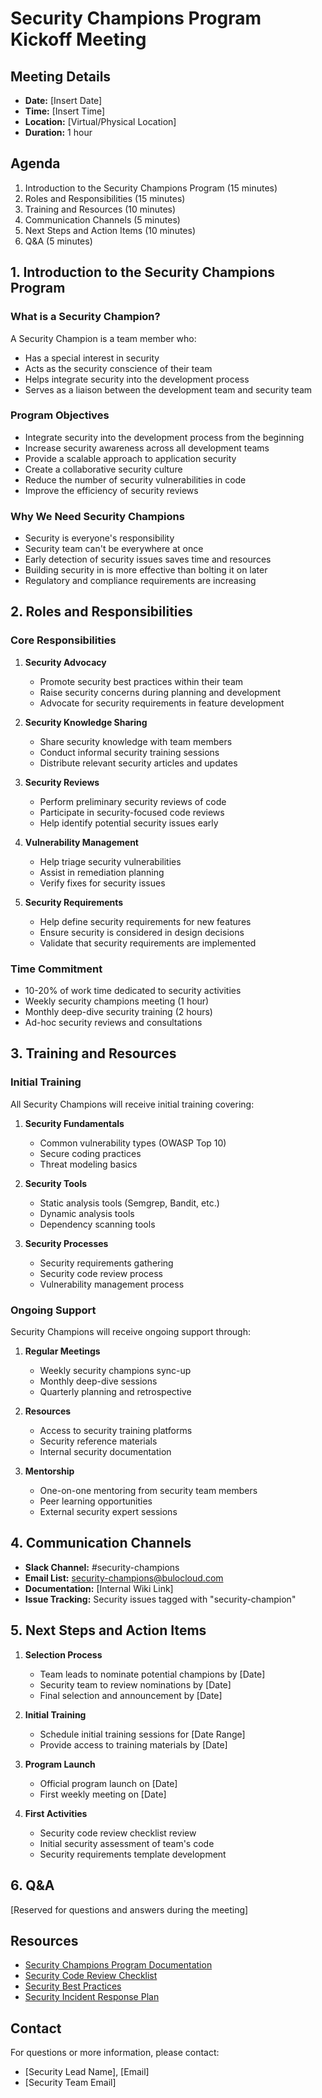 # Security Champions Program Kickoff Meeting

## Meeting Details

- **Date:** [Insert Date]
- **Time:** [Insert Time]
- **Location:** [Virtual/Physical Location]
- **Duration:** 1 hour

## Agenda

1. Introduction to the Security Champions Program (15 minutes)
2. Roles and Responsibilities (15 minutes)
3. Training and Resources (10 minutes)
4. Communication Channels (5 minutes)
5. Next Steps and Action Items (10 minutes)
6. Q&A (5 minutes)

## 1. Introduction to the Security Champions Program

### What is a Security Champion?

A Security Champion is a team member who:
- Has a special interest in security
- Acts as the security conscience of their team
- Helps integrate security into the development process
- Serves as a liaison between the development team and security team

### Program Objectives

- Integrate security into the development process from the beginning
- Increase security awareness across all development teams
- Provide a scalable approach to application security
- Create a collaborative security culture
- Reduce the number of security vulnerabilities in code
- Improve the efficiency of security reviews

### Why We Need Security Champions

- Security is everyone's responsibility
- Security team can't be everywhere at once
- Early detection of security issues saves time and resources
- Building security in is more effective than bolting it on later
- Regulatory and compliance requirements are increasing

## 2. Roles and Responsibilities

### Core Responsibilities

1. **Security Advocacy**
   - Promote security best practices within their team
   - Raise security concerns during planning and development
   - Advocate for security requirements in feature development

2. **Security Knowledge Sharing**
   - Share security knowledge with team members
   - Conduct informal security training sessions
   - Distribute relevant security articles and updates

3. **Security Reviews**
   - Perform preliminary security reviews of code
   - Participate in security-focused code reviews
   - Help identify potential security issues early

4. **Vulnerability Management**
   - Help triage security vulnerabilities
   - Assist in remediation planning
   - Verify fixes for security issues

5. **Security Requirements**
   - Help define security requirements for new features
   - Ensure security is considered in design decisions
   - Validate that security requirements are implemented

### Time Commitment

- 10-20% of work time dedicated to security activities
- Weekly security champions meeting (1 hour)
- Monthly deep-dive security training (2 hours)
- Ad-hoc security reviews and consultations

## 3. Training and Resources

### Initial Training

All Security Champions will receive initial training covering:

1. **Security Fundamentals**
   - Common vulnerability types (OWASP Top 10)
   - Secure coding practices
   - Threat modeling basics

2. **Security Tools**
   - Static analysis tools (Semgrep, Bandit, etc.)
   - Dynamic analysis tools
   - Dependency scanning tools

3. **Security Processes**
   - Security requirements gathering
   - Security code review process
   - Vulnerability management process

### Ongoing Support

Security Champions will receive ongoing support through:

1. **Regular Meetings**
   - Weekly security champions sync-up
   - Monthly deep-dive sessions
   - Quarterly planning and retrospective

2. **Resources**
   - Access to security training platforms
   - Security reference materials
   - Internal security documentation

3. **Mentorship**
   - One-on-one mentoring from security team members
   - Peer learning opportunities
   - External security expert sessions

## 4. Communication Channels

- **Slack Channel:** #security-champions
- **Email List:** security-champions@bulocloud.com
- **Documentation:** [Internal Wiki Link]
- **Issue Tracking:** Security issues tagged with "security-champion"

## 5. Next Steps and Action Items

1. **Selection Process**
   - Team leads to nominate potential champions by [Date]
   - Security team to review nominations by [Date]
   - Final selection and announcement by [Date]

2. **Initial Training**
   - Schedule initial training sessions for [Date Range]
   - Provide access to training materials by [Date]

3. **Program Launch**
   - Official program launch on [Date]
   - First weekly meeting on [Date]

4. **First Activities**
   - Security code review checklist review
   - Initial security assessment of team's code
   - Security requirements template development

## 6. Q&A

[Reserved for questions and answers during the meeting]

## Resources

- [Security Champions Program Documentation](security_champions_program.md)
- [Security Code Review Checklist](security_code_review_checklist.md)
- [Security Best Practices](security_best_practices.md)
- [Security Incident Response Plan](security_incident_response_plan.md)

## Contact

For questions or more information, please contact:
- [Security Lead Name], [Email]
- [Security Team Email]
